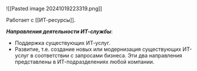 ![[Pasted image 20241019223319.png]]

Работает с [[ИТ-ресурсы]].

***Направления деятельности ИТ-службы***:
- Поддержка существующих ИТ-услуг.
- Развитие, т.е. создание новых или модернизация существующих ИТ-услуг в соответствии с запросами бизнеса.
Эти два направления представлены в ИТ-подразделениях любой компании.